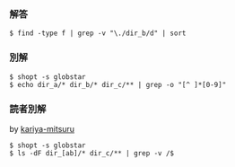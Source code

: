 ### 解答
```
$ find -type f | grep -v "\./dir_b/d" | sort
```
### 別解
```
$ shopt -s globstar
$ echo dir_a/* dir_b/* dir_c/** | grep -o "[^ ]*[0-9]"
```

 ### 読者別解

 by [kariya-mitsuru](https://github.com/kariya-mitsuru)

```
$ shopt -s globstar
$ ls -dF dir_[ab]/* dir_c/** | grep -v /$
```
